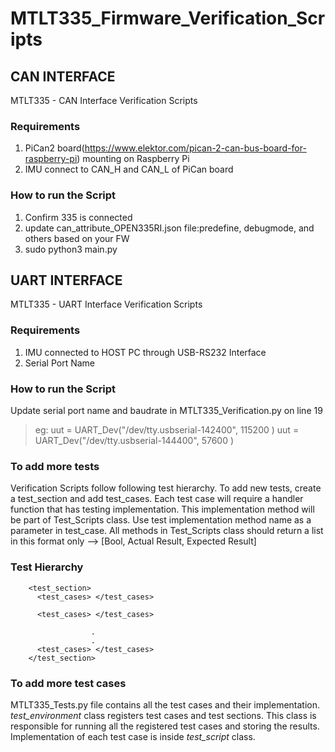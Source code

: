 # MTLT335_Firmware_Verification_Scripts

## CAN INTERFACE
MTLT335 - CAN Interface Verification Scripts

### Requirements
1. PiCan2 board(https://www.elektor.com/pican-2-can-bus-board-for-raspberry-pi) mounting on Raspberry Pi
2. IMU connect to CAN_H and CAN_L of PiCan board

### How to run the Script
1. Confirm 335 is connected
2. update can_attribute_OPEN335RI.json file:predefine, debugmode, and others based on your FW
3. sudo python3 main.py

## UART INTERFACE
MTLT335 - UART Interface Verification Scripts

### Requirements
1. IMU connected to HOST PC through USB-RS232 Interface
2. Serial Port Name

### How to run the Script
Update serial port name and baudrate in MTLT335_Verification.py on line 19

>eg: uut = UART_Dev("/dev/tty.usbserial-142400", 115200 )
> uut = UART_Dev("/dev/tty.usbserial-144400", 57600 )


### To add more tests
Verification Scripts follow following test hierarchy. To add new tests, create a test_section and add test_cases. Each test case will require a handler function that has testing implementation. This implementation method will be part of Test_Scripts class. Use test implementation method name as a parameter in test_case. All methods in Test_Scripts class should return a list in this format only --> [Bool, Actual Result, Expected Result]

### Test Hierarchy
```
    <test_section>
      <test_cases> </test_cases>

      <test_cases> </test_cases>

                  .
                  .
      <test_cases> </test_cases>
    </test_section>
```
### To add more test cases
MTLT335_Tests.py file contains all the test cases and their implementation. *test_environment* class
registers test cases and test sections. This class is responsible for running all the registered test cases and storing the results. Implementation of each test case is inside *test_script* class.

